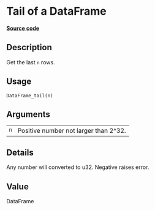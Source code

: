

# Tail of a DataFrame

[**Source code**](https://github.com/pola-rs/r-polars/tree/main/R/dataframe__frame.R#L813)

## Description

Get the last <code>n</code> rows.

## Usage

<pre><code class='language-R'>DataFrame_tail(n)
</code></pre>

## Arguments

<table>
<tr>
<td style="white-space: nowrap; font-family: monospace; vertical-align: top">
<code id="DataFrame_tail_:_n">n</code>
</td>
<td>
Positive number not larger than 2^32.
</td>
</tr>
</table>

## Details

Any number will converted to u32. Negative raises error.

## Value

DataFrame
